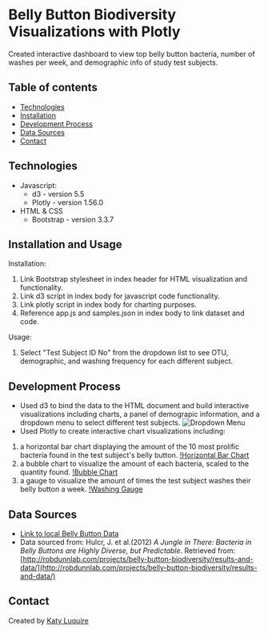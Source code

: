 # Belly Button Biodiversity Visualizations with Plotly

Created interactive dashboard to view top belly button bacteria, number of washes per week, and demographic info of study test subjects.

## Table of contents

* [Technologies](#technologies)
* [Installation](#installation)
* [Development Process](#development-process)
* [Data Sources](#data-sources)
* [Contact](#contact)

## Technologies

* Javascript:
  * d3 - version 5.5
  * Plotly - version 1.56.0
* HTML & CSS
  * Bootstrap - version 3.3.7

## Installation and Usage
Installation: 
1. Link Bootstrap stylesheet in index header for HTML visualization and functionality.
2. Link d3 script in index body for javascript code functionality.
3. Link plotly script in index body for charting purposes.
4. Reference app.js and samples.json in index body to link dataset and code. 

Usage:
1. Select "Test Subject ID No" from the dropdown list to see OTU, demographic, and washing frequency for each different subject. 

## Development Process

* Used d3 to bind the data to the HTML document and build interactive visualizations including charts, a panel of demograpic information, and a dropdown menu to select different test subjects.
![Dropdown Menu](images/dropdown_menu.jpg)
* Used Plotly to create interactive chart visualizations including: 
1. a horizontal bar chart displaying the amount of the 10 most prolific bacteria found in the test subject's belly button.
[!Horizontal Bar Chart](images/horizontal_bar_chart.png)
2. a bubble chart to visualize the amount of each bacteria, scaled to the quantity found.
[!Bubble Chart](images/bubble_plot.png)
3. a gauge to visualize the amount of times the test subject washes their belly button a week.
[!Washing Gauge](images/washing_gauge.png)

## Data Sources
* [Link to local Belly Button Data](samples.json)
* Data sourced from: Hulcr, J. et al.(2012) _A Jungle in There: Bacteria in Belly Buttons are Highly Diverse, but Predictable_. Retrieved from: [http://robdunnlab.com/projects/belly-button-biodiversity/results-and-data/](http://robdunnlab.com/projects/belly-button-biodiversity/results-and-data/)

## Contact
Created by [Katy Luquire](https://github.com/CatherineLuquire)
